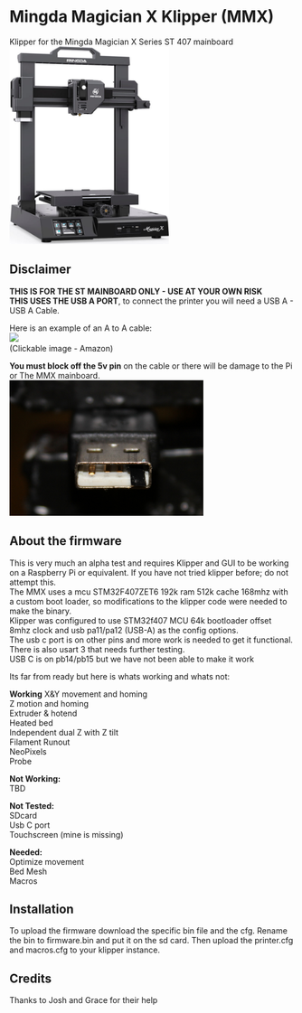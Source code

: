 # Mingda Magician X Klipper (MMX)
Klipper for the Mingda Magician X Series ST 407 mainboard
<BR/>
<img aling=left height=350 src="Assets/mingda-magician-x.jpg" />
<BR/>

## Disclaimer
**THIS IS FOR THE ST MAINBOARD ONLY - USE AT YOUR OWN RISK**  
**THIS USES THE USB A PORT**, to connect the printer you will need a USB A - USB A Cable.

Here is an example of an A to A cable:  
<a href="https://www.amazon.com/Monoprice-Male-24AWG-Cable-Plated/dp/B002KKZRYM/ref=sr_1_6?crid=2VWT8AOWJONDZ&keywords=usb+a+to+a&qid=1677765580&sprefix=usb+a+to+%2Caps%2C358&sr=8-6"><img height=180 src="https://m.media-amazon.com/images/W/IMAGERENDERING_521856-T1/images/I/51hf51loE8L._AC_SX679_.jpg"></a>  
(Clickable image - Amazon)

**You must block off the 5v pin** on the cable or there will be damage to the Pi or The MMX mainboard.  
<img aling=left height=240 src="Assets/5v tape.jpeg" />

## About the firmware
This is very much an alpha test and requires Klipper and GUI to be working on a Raspberry Pi or equivalent. If you have not tried klipper before; do not attempt this.  
The MMX uses a mcu STM32F407ZET6 192k ram 512k cache 168mhz with a custom boot loader, so modifications to the klipper code were needed to make the binary.  
Klipper was configured to use STM32f407 MCU 64k bootloader offset 8mhz clock and usb pa11/pa12 (USB-A) as the config options.  
The usb c port is on other pins and more work is needed to get it functional. There is also usart 3 that needs further testing.  
USB C is on pb14/pb15 but we have not been able to make it work

Its far from ready but here is whats working and whats not:

**Working**
X&Y movement and homing  
Z motion and homing  
Extruder & hotend  
Heated bed  
Independent dual Z with Z tilt  
Filament Runout  
NeoPixels  
Probe  
  
**Not Working:**  
TBD  
  
**Not Tested:**  
SDcard  
Usb C port  
Touchscreen (mine is missing)  

**Needed:**  
Optimize movement  
Bed Mesh  
Macros  

## Installation
To upload the firmware download the specific bin file and the cfg. Rename the bin to firmware.bin and put it on the sd card. Then upload the printer.cfg and macros.cfg to your klipper instance.

## Credits
Thanks to Josh and Grace for their help
